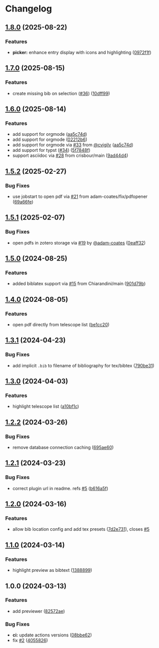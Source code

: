 # Changelog

## [1.8.0](https://github.com/jmbuhr/telescope-zotero.nvim/compare/v1.7.0...v1.8.0) (2025-08-22)


### Features

* **picker:** enhance entry display with icons and highlighting ([0972f1f](https://github.com/jmbuhr/telescope-zotero.nvim/commit/0972f1f3e5e608c483adc18d94e066680dee0aa5))

## [1.7.0](https://github.com/jmbuhr/telescope-zotero.nvim/compare/v1.6.0...v1.7.0) (2025-08-15)


### Features

* create missing bib on selection ([#36](https://github.com/jmbuhr/telescope-zotero.nvim/issues/36)) ([10dff99](https://github.com/jmbuhr/telescope-zotero.nvim/commit/10dff99a2aaceaa21db25646efe598aa10acdba8))

## [1.6.0](https://github.com/jmbuhr/telescope-zotero.nvim/compare/v1.5.2...v1.6.0) (2025-08-14)


### Features

* add support for orgmode ([aa5c74d](https://github.com/jmbuhr/telescope-zotero.nvim/commit/aa5c74db4fdc435052d21f7ad8b8035218db2064))
* add support for orgmode ([02212b6](https://github.com/jmbuhr/telescope-zotero.nvim/commit/02212b6d0b2e581b9176eaa84b22448731d89db4))
* add support for orgmode via [#33](https://github.com/jmbuhr/telescope-zotero.nvim/issues/33) from [@cvigilv](https://github.com/cvigilv) ([aa5c74d](https://github.com/jmbuhr/telescope-zotero.nvim/commit/aa5c74db4fdc435052d21f7ad8b8035218db2064))
* add support for typst ([#34](https://github.com/jmbuhr/telescope-zotero.nvim/issues/34)) ([5f7848f](https://github.com/jmbuhr/telescope-zotero.nvim/commit/5f7848fbc17401995b28ec792b72eb27bcbcbd11))
* support asciidoc via [#28](https://github.com/jmbuhr/telescope-zotero.nvim/issues/28) from crisbour/main ([9ad44d4](https://github.com/jmbuhr/telescope-zotero.nvim/commit/9ad44d42d1fbf8bb80feb84f75f8d56d567526ca))

## [1.5.2](https://github.com/jmbuhr/telescope-zotero.nvim/compare/v1.5.1...v1.5.2) (2025-02-27)


### Bug Fixes

* use jobstart to open pdf via [#21](https://github.com/jmbuhr/telescope-zotero.nvim/issues/21) from adam-coates/fix/pdfopener ([69a66fe](https://github.com/jmbuhr/telescope-zotero.nvim/commit/69a66fef08ee30a566903af66f2316bf2e3d32d4))

## [1.5.1](https://github.com/jmbuhr/telescope-zotero.nvim/compare/v1.5.0...v1.5.1) (2025-02-07)


### Bug Fixes

* open pdfs in zotero storage via [#19](https://github.com/jmbuhr/telescope-zotero.nvim/issues/19) by [@adam-coates](https://github.com/adam-coates) ([0eaff32](https://github.com/jmbuhr/telescope-zotero.nvim/commit/0eaff324a79764da94d8037f57c958d8230192c5))

## [1.5.0](https://github.com/jmbuhr/telescope-zotero.nvim/compare/v1.4.0...v1.5.0) (2024-08-25)


### Features

* added biblatex support via [#15](https://github.com/jmbuhr/telescope-zotero.nvim/issues/15) from Chiarandini/main ([901d79b](https://github.com/jmbuhr/telescope-zotero.nvim/commit/901d79bec0ee7d28be783f57066e7fecb31ccdda))

## [1.4.0](https://github.com/jmbuhr/telescope-zotero.nvim/compare/v1.3.1...v1.4.0) (2024-08-05)


### Features

* open pdf directly from telescope list ([be1cc20](https://github.com/jmbuhr/telescope-zotero.nvim/commit/be1cc200031d376c8ca76af8ddd44974ed029e24))

## [1.3.1](https://github.com/jmbuhr/telescope-zotero.nvim/compare/v1.3.0...v1.3.1) (2024-04-23)


### Bug Fixes

* add implicit `.bib` to filename of bibliography for tex/bibtex ([790be31](https://github.com/jmbuhr/telescope-zotero.nvim/commit/790be315fa24366148606a390091cdc2b8491ff1))

## [1.3.0](https://github.com/jmbuhr/telescope-zotero.nvim/compare/v1.2.2...v1.3.0) (2024-04-03)


### Features

* highlight telescope list ([a10bf1c](https://github.com/jmbuhr/telescope-zotero.nvim/commit/a10bf1cbb47474318b457b00869ddf604a1c2291))

## [1.2.2](https://github.com/jmbuhr/telescope-zotero.nvim/compare/v1.2.1...v1.2.2) (2024-03-26)


### Bug Fixes

* remove database connection caching ([695ae60](https://github.com/jmbuhr/telescope-zotero.nvim/commit/695ae60d0f13dcce90bb3e358a6f833fd88e8b52))

## [1.2.1](https://github.com/jmbuhr/telescope-zotero.nvim/compare/v1.2.0...v1.2.1) (2024-03-23)


### Bug Fixes

* correct plugin url in readme. refs [#5](https://github.com/jmbuhr/telescope-zotero.nvim/issues/5) ([b616a5f](https://github.com/jmbuhr/telescope-zotero.nvim/commit/b616a5f1d2671618ed830090e9f9e39bf2ec722b))

## [1.2.0](https://github.com/jmbuhr/telescope-zotero.nvim/compare/v1.1.0...v1.2.0) (2024-03-16)


### Features

* allow bib location config and add tex presets ([7d2e731](https://github.com/jmbuhr/telescope-zotero.nvim/commit/7d2e73151e2ee3fbfe5e0eaa29f7b80c9620a077)), closes [#5](https://github.com/jmbuhr/telescope-zotero.nvim/issues/5)

## [1.1.0](https://github.com/jmbuhr/telescope-zotero.nvim/compare/v1.0.0...v1.1.0) (2024-03-14)


### Features

* highlight preview as bibtext ([1388899](https://github.com/jmbuhr/telescope-zotero.nvim/commit/138889918b9970ee7dab952c63dbb65ad9edfd43))

## 1.0.0 (2024-03-13)


### Features

* add previewer ([82572ae](https://github.com/jmbuhr/telescope-zotero.nvim/commit/82572ae09a06c07ed3a2062ceffb8ee6931fb838))


### Bug Fixes

* **ci:** update actions versions ([08bbe62](https://github.com/jmbuhr/telescope-zotero.nvim/commit/08bbe623ac913dec30c31db1d2add7531d190303))
* fix [#2](https://github.com/jmbuhr/telescope-zotero.nvim/issues/2) ([4055826](https://github.com/jmbuhr/telescope-zotero.nvim/commit/405582671f7c6f2c111055b8e9c976d87fbdba1c))
